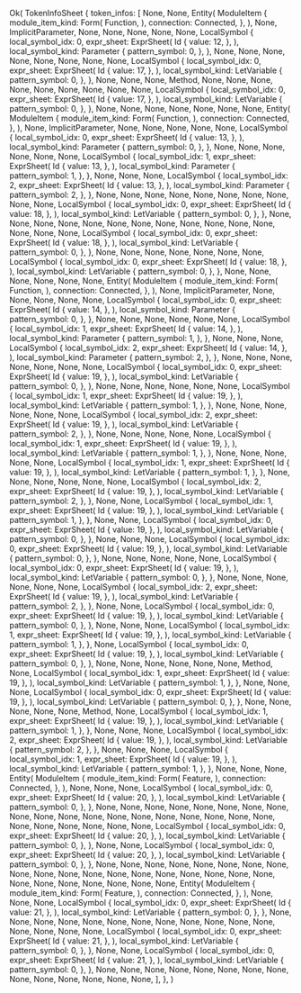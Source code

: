 Ok(
    TokenInfoSheet {
        token_infos: [
            None,
            None,
            Entity(
                ModuleItem {
                    module_item_kind: Form(
                        Function,
                    ),
                    connection: Connected,
                },
            ),
            None,
            ImplicitParameter,
            None,
            None,
            None,
            None,
            None,
            LocalSymbol {
                local_symbol_idx: 0,
                expr_sheet: ExprSheet(
                    Id {
                        value: 12,
                    },
                ),
                local_symbol_kind: Parameter {
                    pattern_symbol: 0,
                },
            },
            None,
            None,
            None,
            None,
            None,
            None,
            None,
            None,
            LocalSymbol {
                local_symbol_idx: 0,
                expr_sheet: ExprSheet(
                    Id {
                        value: 17,
                    },
                ),
                local_symbol_kind: LetVariable {
                    pattern_symbol: 0,
                },
            },
            None,
            None,
            None,
            Method,
            None,
            None,
            None,
            None,
            None,
            None,
            None,
            None,
            None,
            LocalSymbol {
                local_symbol_idx: 0,
                expr_sheet: ExprSheet(
                    Id {
                        value: 17,
                    },
                ),
                local_symbol_kind: LetVariable {
                    pattern_symbol: 0,
                },
            },
            None,
            None,
            None,
            None,
            None,
            None,
            None,
            Entity(
                ModuleItem {
                    module_item_kind: Form(
                        Function,
                    ),
                    connection: Connected,
                },
            ),
            None,
            ImplicitParameter,
            None,
            None,
            None,
            None,
            None,
            LocalSymbol {
                local_symbol_idx: 0,
                expr_sheet: ExprSheet(
                    Id {
                        value: 13,
                    },
                ),
                local_symbol_kind: Parameter {
                    pattern_symbol: 0,
                },
            },
            None,
            None,
            None,
            None,
            None,
            None,
            LocalSymbol {
                local_symbol_idx: 1,
                expr_sheet: ExprSheet(
                    Id {
                        value: 13,
                    },
                ),
                local_symbol_kind: Parameter {
                    pattern_symbol: 1,
                },
            },
            None,
            None,
            None,
            LocalSymbol {
                local_symbol_idx: 2,
                expr_sheet: ExprSheet(
                    Id {
                        value: 13,
                    },
                ),
                local_symbol_kind: Parameter {
                    pattern_symbol: 2,
                },
            },
            None,
            None,
            None,
            None,
            None,
            None,
            None,
            None,
            None,
            None,
            LocalSymbol {
                local_symbol_idx: 0,
                expr_sheet: ExprSheet(
                    Id {
                        value: 18,
                    },
                ),
                local_symbol_kind: LetVariable {
                    pattern_symbol: 0,
                },
            },
            None,
            None,
            None,
            None,
            None,
            None,
            None,
            None,
            None,
            None,
            None,
            None,
            None,
            None,
            None,
            LocalSymbol {
                local_symbol_idx: 0,
                expr_sheet: ExprSheet(
                    Id {
                        value: 18,
                    },
                ),
                local_symbol_kind: LetVariable {
                    pattern_symbol: 0,
                },
            },
            None,
            None,
            None,
            None,
            None,
            None,
            None,
            LocalSymbol {
                local_symbol_idx: 0,
                expr_sheet: ExprSheet(
                    Id {
                        value: 18,
                    },
                ),
                local_symbol_kind: LetVariable {
                    pattern_symbol: 0,
                },
            },
            None,
            None,
            None,
            None,
            None,
            None,
            Entity(
                ModuleItem {
                    module_item_kind: Form(
                        Function,
                    ),
                    connection: Connected,
                },
            ),
            None,
            ImplicitParameter,
            None,
            None,
            None,
            None,
            None,
            LocalSymbol {
                local_symbol_idx: 0,
                expr_sheet: ExprSheet(
                    Id {
                        value: 14,
                    },
                ),
                local_symbol_kind: Parameter {
                    pattern_symbol: 0,
                },
            },
            None,
            None,
            None,
            None,
            None,
            None,
            LocalSymbol {
                local_symbol_idx: 1,
                expr_sheet: ExprSheet(
                    Id {
                        value: 14,
                    },
                ),
                local_symbol_kind: Parameter {
                    pattern_symbol: 1,
                },
            },
            None,
            None,
            None,
            LocalSymbol {
                local_symbol_idx: 2,
                expr_sheet: ExprSheet(
                    Id {
                        value: 14,
                    },
                ),
                local_symbol_kind: Parameter {
                    pattern_symbol: 2,
                },
            },
            None,
            None,
            None,
            None,
            None,
            None,
            None,
            LocalSymbol {
                local_symbol_idx: 0,
                expr_sheet: ExprSheet(
                    Id {
                        value: 19,
                    },
                ),
                local_symbol_kind: LetVariable {
                    pattern_symbol: 0,
                },
            },
            None,
            None,
            None,
            None,
            None,
            None,
            LocalSymbol {
                local_symbol_idx: 1,
                expr_sheet: ExprSheet(
                    Id {
                        value: 19,
                    },
                ),
                local_symbol_kind: LetVariable {
                    pattern_symbol: 1,
                },
            },
            None,
            None,
            None,
            None,
            None,
            None,
            LocalSymbol {
                local_symbol_idx: 2,
                expr_sheet: ExprSheet(
                    Id {
                        value: 19,
                    },
                ),
                local_symbol_kind: LetVariable {
                    pattern_symbol: 2,
                },
            },
            None,
            None,
            None,
            None,
            None,
            LocalSymbol {
                local_symbol_idx: 1,
                expr_sheet: ExprSheet(
                    Id {
                        value: 19,
                    },
                ),
                local_symbol_kind: LetVariable {
                    pattern_symbol: 1,
                },
            },
            None,
            None,
            None,
            None,
            None,
            LocalSymbol {
                local_symbol_idx: 1,
                expr_sheet: ExprSheet(
                    Id {
                        value: 19,
                    },
                ),
                local_symbol_kind: LetVariable {
                    pattern_symbol: 1,
                },
            },
            None,
            None,
            None,
            None,
            None,
            None,
            LocalSymbol {
                local_symbol_idx: 2,
                expr_sheet: ExprSheet(
                    Id {
                        value: 19,
                    },
                ),
                local_symbol_kind: LetVariable {
                    pattern_symbol: 2,
                },
            },
            None,
            None,
            LocalSymbol {
                local_symbol_idx: 1,
                expr_sheet: ExprSheet(
                    Id {
                        value: 19,
                    },
                ),
                local_symbol_kind: LetVariable {
                    pattern_symbol: 1,
                },
            },
            None,
            None,
            LocalSymbol {
                local_symbol_idx: 0,
                expr_sheet: ExprSheet(
                    Id {
                        value: 19,
                    },
                ),
                local_symbol_kind: LetVariable {
                    pattern_symbol: 0,
                },
            },
            None,
            None,
            None,
            LocalSymbol {
                local_symbol_idx: 0,
                expr_sheet: ExprSheet(
                    Id {
                        value: 19,
                    },
                ),
                local_symbol_kind: LetVariable {
                    pattern_symbol: 0,
                },
            },
            None,
            None,
            None,
            None,
            None,
            LocalSymbol {
                local_symbol_idx: 0,
                expr_sheet: ExprSheet(
                    Id {
                        value: 19,
                    },
                ),
                local_symbol_kind: LetVariable {
                    pattern_symbol: 0,
                },
            },
            None,
            None,
            None,
            None,
            None,
            None,
            LocalSymbol {
                local_symbol_idx: 2,
                expr_sheet: ExprSheet(
                    Id {
                        value: 19,
                    },
                ),
                local_symbol_kind: LetVariable {
                    pattern_symbol: 2,
                },
            },
            None,
            None,
            LocalSymbol {
                local_symbol_idx: 0,
                expr_sheet: ExprSheet(
                    Id {
                        value: 19,
                    },
                ),
                local_symbol_kind: LetVariable {
                    pattern_symbol: 0,
                },
            },
            None,
            None,
            None,
            LocalSymbol {
                local_symbol_idx: 1,
                expr_sheet: ExprSheet(
                    Id {
                        value: 19,
                    },
                ),
                local_symbol_kind: LetVariable {
                    pattern_symbol: 1,
                },
            },
            None,
            LocalSymbol {
                local_symbol_idx: 0,
                expr_sheet: ExprSheet(
                    Id {
                        value: 19,
                    },
                ),
                local_symbol_kind: LetVariable {
                    pattern_symbol: 0,
                },
            },
            None,
            None,
            None,
            None,
            None,
            None,
            Method,
            None,
            LocalSymbol {
                local_symbol_idx: 1,
                expr_sheet: ExprSheet(
                    Id {
                        value: 19,
                    },
                ),
                local_symbol_kind: LetVariable {
                    pattern_symbol: 1,
                },
            },
            None,
            None,
            None,
            LocalSymbol {
                local_symbol_idx: 0,
                expr_sheet: ExprSheet(
                    Id {
                        value: 19,
                    },
                ),
                local_symbol_kind: LetVariable {
                    pattern_symbol: 0,
                },
            },
            None,
            None,
            None,
            None,
            None,
            Method,
            None,
            LocalSymbol {
                local_symbol_idx: 1,
                expr_sheet: ExprSheet(
                    Id {
                        value: 19,
                    },
                ),
                local_symbol_kind: LetVariable {
                    pattern_symbol: 1,
                },
            },
            None,
            None,
            None,
            LocalSymbol {
                local_symbol_idx: 2,
                expr_sheet: ExprSheet(
                    Id {
                        value: 19,
                    },
                ),
                local_symbol_kind: LetVariable {
                    pattern_symbol: 2,
                },
            },
            None,
            None,
            None,
            LocalSymbol {
                local_symbol_idx: 1,
                expr_sheet: ExprSheet(
                    Id {
                        value: 19,
                    },
                ),
                local_symbol_kind: LetVariable {
                    pattern_symbol: 1,
                },
            },
            None,
            None,
            None,
            Entity(
                ModuleItem {
                    module_item_kind: Form(
                        Feature,
                    ),
                    connection: Connected,
                },
            ),
            None,
            None,
            None,
            LocalSymbol {
                local_symbol_idx: 0,
                expr_sheet: ExprSheet(
                    Id {
                        value: 20,
                    },
                ),
                local_symbol_kind: LetVariable {
                    pattern_symbol: 0,
                },
            },
            None,
            None,
            None,
            None,
            None,
            None,
            None,
            None,
            None,
            None,
            None,
            None,
            None,
            None,
            None,
            None,
            None,
            None,
            None,
            None,
            None,
            None,
            None,
            None,
            None,
            LocalSymbol {
                local_symbol_idx: 0,
                expr_sheet: ExprSheet(
                    Id {
                        value: 20,
                    },
                ),
                local_symbol_kind: LetVariable {
                    pattern_symbol: 0,
                },
            },
            None,
            None,
            LocalSymbol {
                local_symbol_idx: 0,
                expr_sheet: ExprSheet(
                    Id {
                        value: 20,
                    },
                ),
                local_symbol_kind: LetVariable {
                    pattern_symbol: 0,
                },
            },
            None,
            None,
            None,
            None,
            None,
            None,
            None,
            None,
            None,
            None,
            None,
            None,
            None,
            None,
            None,
            None,
            None,
            None,
            None,
            None,
            None,
            None,
            None,
            None,
            None,
            None,
            Entity(
                ModuleItem {
                    module_item_kind: Form(
                        Feature,
                    ),
                    connection: Connected,
                },
            ),
            None,
            None,
            None,
            LocalSymbol {
                local_symbol_idx: 0,
                expr_sheet: ExprSheet(
                    Id {
                        value: 21,
                    },
                ),
                local_symbol_kind: LetVariable {
                    pattern_symbol: 0,
                },
            },
            None,
            None,
            None,
            None,
            None,
            None,
            None,
            None,
            None,
            None,
            None,
            None,
            None,
            None,
            None,
            None,
            LocalSymbol {
                local_symbol_idx: 0,
                expr_sheet: ExprSheet(
                    Id {
                        value: 21,
                    },
                ),
                local_symbol_kind: LetVariable {
                    pattern_symbol: 0,
                },
            },
            None,
            None,
            LocalSymbol {
                local_symbol_idx: 0,
                expr_sheet: ExprSheet(
                    Id {
                        value: 21,
                    },
                ),
                local_symbol_kind: LetVariable {
                    pattern_symbol: 0,
                },
            },
            None,
            None,
            None,
            None,
            None,
            None,
            None,
            None,
            None,
            None,
            None,
            None,
            None,
            None,
        ],
    },
)